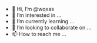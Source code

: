 - 👋 Hi, I’m @wqxas
- 👀 I’m interested in ...
- 🌱 I’m currently learning ...
- 💞️ I’m looking to collaborate on ...
- 📫 How to reach me ...

<!---
wqxas/wqxas is a ✨ special ✨ repository because its `README.md` (this file) appears on your GitHub profile.
You can click the Preview link to take a look at your changes.
--->
